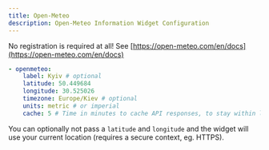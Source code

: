 ```yaml
---
title: Open-Meteo
description: Open-Meteo Information Widget Configuration
---
```


No registration is required at all! See [https://open-meteo.com/en/docs](https://open-meteo.com/en/docs)

```yaml
- openmeteo:
    label: Kyiv # optional
    latitude: 50.449684
    longitude: 30.525026
    timezone: Europe/Kiev # optional
    units: metric # or imperial
    cache: 5 # Time in minutes to cache API responses, to stay within limits
```

You can optionally not pass a `latitude` and `longitude` and the widget will use your current location (requires a secure context, eg. HTTPS).
